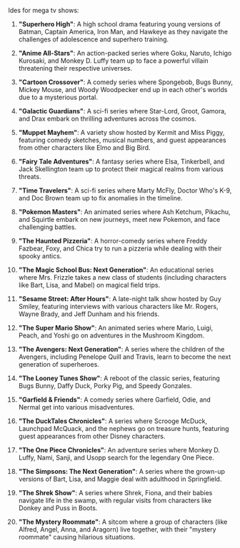 Ides for mega tv shows:

1. **"Superhero High"**: A high school drama featuring young versions of Batman, Captain America, Iron Man, and Hawkeye as they navigate the challenges of adolescence and superhero training.

2. **"Anime All-Stars"**: An action-packed series where Goku, Naruto, Ichigo Kurosaki, and Monkey D. Luffy team up to face a powerful villain threatening their respective universes.

3. **"Cartoon Crossover"**: A comedy series where Spongebob, Bugs Bunny, Mickey Mouse, and Woody Woodpecker end up in each other's worlds due to a mysterious portal.

4. **"Galactic Guardians"**: A sci-fi series where Star-Lord, Groot, Gamora, and Drax embark on thrilling adventures across the cosmos.

5. **"Muppet Mayhem"**: A variety show hosted by Kermit and Miss Piggy, featuring comedy sketches, musical numbers, and guest appearances from other characters like Elmo and Big Bird.

6. **"Fairy Tale Adventures"**: A fantasy series where Elsa, Tinkerbell, and Jack Skellington team up to protect their magical realms from various threats.

7. **"Time Travelers"**: A sci-fi series where Marty McFly, Doctor Who's K-9, and Doc Brown team up to fix anomalies in the timeline.

8. **"Pokemon Masters"**: An animated series where Ash Ketchum, Pikachu, and Squirtle embark on new journeys, meet new Pokemon, and face challenging battles.

9. **"The Haunted Pizzeria"**: A horror-comedy series where Freddy Fazbear, Foxy, and Chica try to run a pizzeria while dealing with their spooky antics.

10. **"The Magic School Bus: Next Generation"**: An educational series where Mrs. Frizzle takes a new class of students (including characters like Bart, Lisa, and Mabel) on magical field trips.

11. **"Sesame Street: After Hours"**: A late-night talk show hosted by Guy Smiley, featuring interviews with various characters like Mr. Rogers, Wayne Brady, and Jeff Dunham and his friends.

12. **"The Super Mario Show"**: An animated series where Mario, Luigi, Peach, and Yoshi go on adventures in the Mushroom Kingdom.

13. **"The Avengers: Next Generation"**: A series where the children of the Avengers, including Penelope Quill and Travis, learn to become the next generation of superheroes.

14. **"The Looney Tunes Show"**: A reboot of the classic series, featuring Bugs Bunny, Daffy Duck, Porky Pig, and Speedy Gonzales.

15. **"Garfield & Friends"**: A comedy series where Garfield, Odie, and Nermal get into various misadventures.

16. **"The DuckTales Chronicles"**: A series where Scrooge McDuck, Launchpad McQuack, and the nephews go on treasure hunts, featuring guest appearances from other Disney characters.

17. **"The One Piece Chronicles"**: An adventure series where Monkey D. Luffy, Nami, Sanji, and Usopp search for the legendary One Piece.

18. **"The Simpsons: The Next Generation"**: A series where the grown-up versions of Bart, Lisa, and Maggie deal with adulthood in Springfield.

19. **"The Shrek Show"**: A series where Shrek, Fiona, and their babies navigate life in the swamp, with regular visits from characters like Donkey and Puss in Boots.

20. **"The Mystery Roommate"**: A sitcom where a group of characters (like Alfred, Angel, Anna, and Aragorn) live together, with their "mystery roommate" causing hilarious situations.
